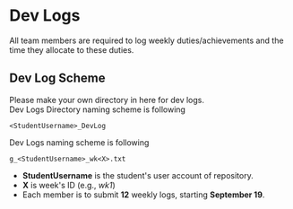 # Dev Logs
All team members are required to log weekly duties/achievements and the time they allocate to these duties.

## Dev Log Scheme
Please make your own directory in here for dev logs.   
Dev Logs Directory naming scheme is following   

```
<StudentUsername>_DevLog
```

Dev Logs naming scheme is following


```
g_<StudentUsername>_wk<X>.txt
```

- **StudentUsername** is the student's user account of repository.   
- **X** is week's ID (e.g., *wk1*)   
- Each member is to submit **12** weekly logs, starting **September 19**.   


